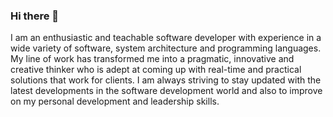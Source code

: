 ### Hi there 👋

<!--
**chikwado17/chikwado17** is a ✨ _special_ ✨ repository because its `README.md` (this file) appears on your GitHub profile.

Here are some ideas to get you started:

- 🔭 I’m currently working on ... React & Redux Project.
- 🌱 I’m currently learning ... React & Redux
- 👯 I’m looking to collaborate on ... React and Redux Project
- 🤔 I’m looking for help with ... Redux
-->
I am an enthusiastic and teachable software developer with experience in a wide variety of software, system architecture and programming languages. My line of work has transformed me into a pragmatic, innovative and creative thinker who is adept at coming up with real-time and practical solutions that work for clients. I am always striving to stay updated with the latest developments in the software development world and also to improve on my personal development and leadership skills.
